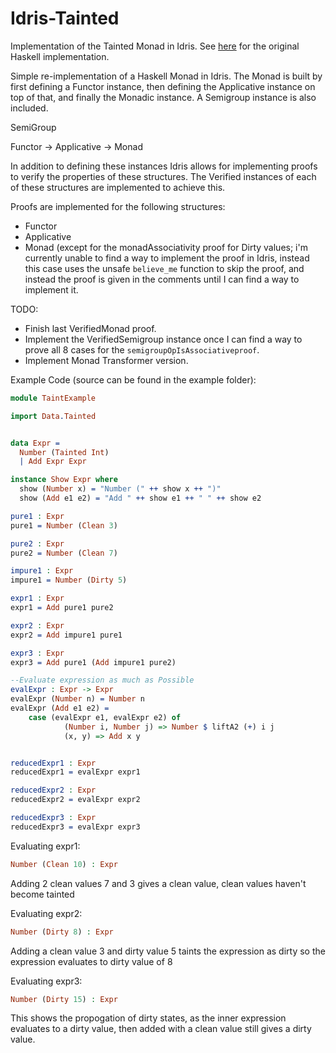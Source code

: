 # Idris-Tainted
Implementation of the Tainted Monad in Idris. See [here](https://github.com/RossMeikleham/Tainted) for the original Haskell implementation.

Simple re-implementation of a Haskell Monad in Idris. The Monad is built by
first defining a Functor instance, then defining the Applicative instance on top of
that, and finally the Monadic instance. A Semigroup instance is also included.

SemiGroup

Functor -> Applicative -> Monad

In addition to defining these instances Idris allows for implementing proofs to verify
the properties of these structures. The Verified instances of each of
these structures are implemented to achieve this.

Proofs are implemented for the following structures:
- Functor
- Applicative
- Monad (except for the monadAssociativity proof for Dirty values; i'm currently
  unable to find a way to implement the proof in Idris, instead this case uses the unsafe
  `believe_me` function to skip the proof, and instead the proof is given in the comments until
   I can find a way to implement it.

TODO:
- Finish last VerifiedMonad proof.
- Implement the VerifiedSemigroup instance once I can find a way to prove all 8 cases
  for the `semigroupOpIsAssociativeproof`.
- Implement Monad Transformer version.

Example Code (source can be found in the example folder):

```idris
module TaintExample

import Data.Tainted


data Expr = 
  Number (Tainted Int)
  | Add Expr Expr

instance Show Expr where
  show (Number x) = "Number (" ++ show x ++ ")"
  show (Add e1 e2) = "Add " ++ show e1 ++ " " ++ show e2

pure1 : Expr
pure1 = Number (Clean 3)

pure2 : Expr
pure2 = Number (Clean 7)

impure1 : Expr
impure1 = Number (Dirty 5)

expr1 : Expr
expr1 = Add pure1 pure2

expr2 : Expr
expr2 = Add impure1 pure1

expr3 : Expr
expr3 = Add pure1 (Add impure1 pure2) 

--Evaluate expression as much as Possible
evalExpr : Expr -> Expr
evalExpr (Number n) = Number n
evalExpr (Add e1 e2) = 
    case (evalExpr e1, evalExpr e2) of
            (Number i, Number j) => Number $ liftA2 (+) i j
            (x, y) => Add x y


reducedExpr1 : Expr
reducedExpr1 = evalExpr expr1

reducedExpr2 : Expr
reducedExpr2 = evalExpr expr2

reducedExpr3 : Expr
reducedExpr3 = evalExpr expr3
```

Evaluating expr1:
```Idris
Number (Clean 10) : Expr
```
Adding 2 clean values 7 and 3 gives a clean value, clean
values haven't become tainted

Evaluating expr2:
```Idris
Number (Dirty 8) : Expr
```
Adding a clean value 3 and dirty value 5 taints the expression as dirty
so the expression evaluates to dirty value of 8


Evaluating expr3:
```Idris
Number (Dirty 15) : Expr
```
This shows the propogation of dirty states, as the inner expression
evaluates to a dirty value, then added with a clean value still
gives a dirty value.
